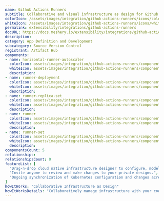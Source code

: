 ```yaml
---
name: Github Actions Runners
subtitle: Collaborative and visual infrastructure as design for Github Actions Runners
colorIcon: /assets/images/integration/github-actions-runners/icons/color/github-actions-runners-color.svg
whiteIcon: /assets/images/integration/github-actions-runners/icons/white/github-actions-runners-white.svg
permalink: extensibility/integrations/github-actions-runners
docURL: https://docs.meshery.io/extensibility/integrations/github-actions-runners
description: 
category: App Definition and Development
subcategory: Source Version Control
registrant: Artifact Hub
components: 
- name: horizontal-runner-autoscaler
  colorIcon: assets/images/integration/github-actions-runners/components/horizontal-runner-autoscaler/icons/color/horizontal-runner-autoscaler-color.svg
  whiteIcon: assets/images/integration/github-actions-runners/components/horizontal-runner-autoscaler/icons/white/horizontal-runner-autoscaler-white.svg
  description: 
- name: runner-deployment
  colorIcon: assets/images/integration/github-actions-runners/components/runner-deployment/icons/color/runner-deployment-color.svg
  whiteIcon: assets/images/integration/github-actions-runners/components/runner-deployment/icons/white/runner-deployment-white.svg
  description: 
- name: runner-replica-set
  colorIcon: assets/images/integration/github-actions-runners/components/runner-replica-set/icons/color/runner-replica-set-color.svg
  whiteIcon: assets/images/integration/github-actions-runners/components/runner-replica-set/icons/white/runner-replica-set-white.svg
  description: 
- name: runner
  colorIcon: assets/images/integration/github-actions-runners/components/runner/icons/color/runner-color.svg
  whiteIcon: assets/images/integration/github-actions-runners/components/runner/icons/white/runner-white.svg
  description: 
- name: runner-set
  colorIcon: assets/images/integration/github-actions-runners/components/runner-set/icons/color/runner-set-color.svg
  whiteIcon: assets/images/integration/github-actions-runners/components/runner-set/icons/white/runner-set-white.svg
  description: 
componentsCount: 5
relationships: 
relationshipsCount: 0
featureList: [
  "Drag-n-drop cloud native infrastructure designer to configure, model, and deploy your workloads.",
  "Invite anyone to review and make changes to your private designs.",
  "Ongoing synchronization of Kubernetes configuration and changes across any number of clusters."
]
howItWorks: "Collaborative Infrastructure as Design"
howItWorksDetails: "Collaboratively manage infrastructure with your coworkers synchronously sharing the same designs."
---
```

